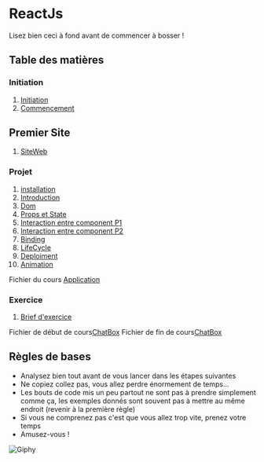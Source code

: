 # ReactJs

Lisez bien ceci à fond avant de commencer à bosser !

## Table des matières

### Initiation
1. [Initiation](./Initiation/README.md)
2. [Commencement](./Initiation/Commencement.md)

## Premier Site
1. [SiteWeb](./Site/readme.md)

### Projet
1. [installation](./TodoList/Cours/Installation.md) 
2. [Introduction](./TodoList/Cours/introduction.md) 
3. [Dom](./TodoList/Cours/Dom.md)
4. [Props et State](./TodoList/Cours/PropsEtState.md)
5. [Interaction entre component P1](./TodoList/Cours/InteractionEntreComponentPartie1.md) 
6. [Interaction entre component P2](./TodoList/Cours/InteractionEntreComponentPartie2.md) 
7. [Binding](./TodoList/Cours/Binding.md)
8. [LifeCycle](./TodoList/Cours/LifeCycle.md)
9. [Deploiment](./TodoList/Cours/Deploiment.md)
10. [Animation](./TodoList/Cours/Animations.md)

Fichier du cours [Application](./TodoList/App)

### Exercice

1. [Brief d'exercice](/.ChatBox/ChatBox.md)

Fichier de début de cours[ChatBox](./ChatBox/StartFileChatBox)
Fichier de fin de cours[ChatBox](./ChatBox/EndFileChatBox)

## Règles de bases

- Analysez bien tout avant de vous lancer dans les étapes suivantes
- Ne copiez collez pas, vous allez perdre énormement de temps...
- Les bouts de code mis un peu partout ne sont pas à prendre simplement comme ça, les exemples donnés sont souvent pas à mettre au même endroit (revenir à la première règle)
- Si vous ne comprenez pas c'est que vous allez trop vite, prenez votre temps
- Amusez-vous !

![Giphy](http://www.fredzone.org/wp-content/uploads/2014/11/daft1_2.gif)
